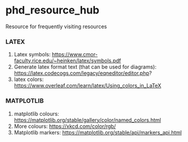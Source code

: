 # phd_resource_hub
Resource for frequently visiting resources

### LATEX
1. Latex symbols: https://www.cmor-faculty.rice.edu/~heinken/latex/symbols.pdf
2. Generate latex format text (that can be used for diagrams): https://latex.codecogs.com/legacy/eqneditor/editor.php?
3. latex colors: https://www.overleaf.com/learn/latex/Using_colors_in_LaTeX


### MATPLOTLIB
1. matplotlib colours: https://matplotlib.org/stable/gallery/color/named_colors.html
2. More colours: https://xkcd.com/color/rgb/
3. Matplotlib markers: https://matplotlib.org/stable/api/markers_api.html
